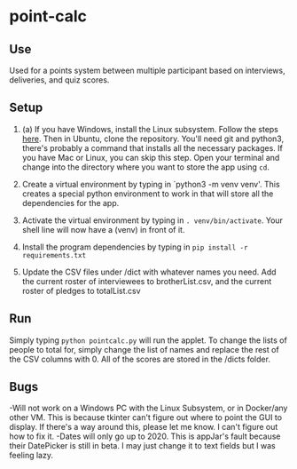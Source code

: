# point-calc

## Use
Used for a points system between multiple participant based on interviews, deliveries, and quiz scores.

## Setup
1. (a) If you have Windows, install the Linux subsystem. Follow the steps [here](https://docs.microsoft.com/en-us/windows/wsl/install-win10). Then in Ubuntu, clone the repository. You'll need git and python3, there's probably a command that installs all the necessary packages. If you have Mac or Linux, you can skip this step. Open your terminal and change into the directory where you want to store the app using `cd`.

2. Create a virtual environment by typing in `python3 -m venv venv'. This creates a special python environment to work in that will store all the dependencies for the app.

3. Activate the virtual environment by typing in `. venv/bin/activate`. Your shell line will now have a (venv) in front of it.

4. Install the program dependencies by typing in `pip install -r requirements.txt`

5. Update the CSV files under /dict with whatever names you need. Add the current roster of interviewees to brotherList.csv, and the current roster of pledges to totalList.csv

## Run

Simply typing `python pointcalc.py` will run the applet. To change the lists of people to total for, simply change the list of names and replace the rest of the CSV columns with 0. All of the scores are stored in the /dicts folder.

## Bugs

-Will not work on a Windows PC with the Linux Subsystem, or in Docker/any other VM. This is because tkinter can't figure out where to point the GUI to display. If there's a way around this, please let me know. I can't figure out how to fix it.
-Dates will only go up to 2020. This is appJar's fault because their DatePicker is still in beta. I may just change it to text fields but I was feeling lazy. 


